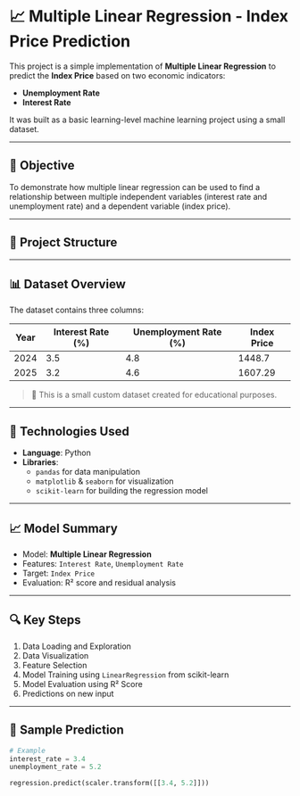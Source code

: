 # 📈 Multiple Linear Regression - Index Price Prediction

This project is a simple implementation of **Multiple Linear Regression** to predict the **Index Price** based on two economic indicators:
- **Unemployment Rate**
- **Interest Rate**

It was built as a basic learning-level machine learning project using a small dataset.

---

## 🧠 Objective

To demonstrate how multiple linear regression can be used to find a relationship between multiple independent variables (interest rate and unemployment rate) and a dependent variable (index price).

---

## 📁 Project Structure


---

## 📊 Dataset Overview

The dataset contains three columns:

| Year | Interest Rate (%) | Unemployment Rate (%) | Index Price |
|------|-------------------|------------------------|-------------|
| 2024 | 3.5               | 4.8                    | 1448.7      |
| 2025 | 3.2               | 4.6                    | 1607.29     |

> 📌 This is a small custom dataset created for educational purposes.

---

## 📌 Technologies Used

- **Language**: Python
- **Libraries**:
  - `pandas` for data manipulation
  - `matplotlib` & `seaborn` for visualization
  - `scikit-learn` for building the regression model

---

## 📈 Model Summary

- Model: **Multiple Linear Regression**
- Features: `Interest Rate`, `Unemployment Rate`
- Target: `Index Price`
- Evaluation: R² score and residual analysis

---

## 🔍 Key Steps

1. Data Loading and Exploration
2. Data Visualization
3. Feature Selection
4. Model Training using `LinearRegression` from scikit-learn
5. Model Evaluation using R² Score
6. Predictions on new input

---

## 🧪 Sample Prediction

```python
# Example
interest_rate = 3.4
unemployment_rate = 5.2

regression.predict(scaler.transform([[3.4, 5.2]]))

